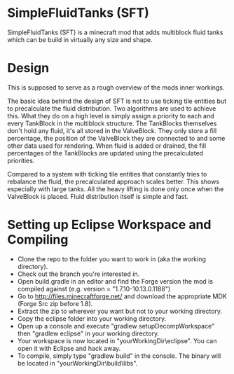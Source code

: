 SimpleFluidTanks (SFT)
======================
SimpleFluidTanks (SFT) is a minecraft mod that adds multiblock fluid tanks which can be build in virtually any size and shape.

Design
======
This is supposed to serve as a rough overview of the mods inner workings.

The basic idea behind the design of SFT is not to use ticking tile entities but to precalculate the fluid distribution. Two algorithms are used to achieve this. What they do on a high level is simply assign a priority to each and every TankBlock in the multiblock structure. The TankBlocks themselves don't hold any fluid, it's all stored in the ValveBlock. They only store a fill percentage, the position of the ValveBlock they are connected to and some other data used for rendering. When fluid is added or drained, the fill percentages of the TankBlocks are updated using the precalculated priorities.

Compared to a system with ticking tile entities that constantly tries to rebalance the fluid, the precalculated approach scales better. This shows especially with large tanks. All the heavy lifting is done only once when the ValveBlock is placed. Fluid distribution itself is simple and fast.

Setting up Eclipse Workspace and Compiling
=========================================
- Clone the repo to the folder you want to work in (aka the working directory).
- Check out the branch you're interested in.
- Open build.gradle in an editor and find the Forge version the mod is compiled against (e.g. version = "1.7.10-10.13.0.1188")
- Go to http://files.minecraftforge.net/ and download the appropriate MDK (Forge Src zip before 1.8).
- Extract the zip to wherever you want but not to your working directory.
- Copy the eclipse folder into your working directory.
- Open up a console and execute "gradlew setupDecompWorkspace" then "gradlew eclipse" in your working directory.
- Your workspace is now located in "yourWorkingDir\eclipse". You can open it with Eclipse and hack away.
- To compile, simply type "gradlew build" in the console. The binary will be located in "yourWorkingDir\build\libs".
